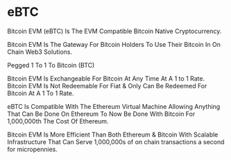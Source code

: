 # eBTC

Bitcoin EVM (eBTC) Is The EVM Compatible Bitcoin Native Cryptocurrency.&#x20;

Bitcoin EVM Is The Gateway For Bitcoin Holders To Use Their Bitcoin In On Chain Web3 Solutions.

Pegged 1 To 1 To Bitcoin (BTC)

Bitcoin EVM Is Exchangeable For Bitcoin At Any Time At A 1 to 1 Rate. Bitcoin EVM Is Not Redeemable For Fiat & Only Can Be Redeemed For Bitcoin At A 1 To 1 Rate.&#x20;

eBTC Is Compatible With The Ethereum Virtual Machine Allowing Anything That Can Be Done On Ethereum To Now Be Done With Bitcoin For 1,000,000th The Cost Of Ethereum.&#x20;

Bitcoin EVM Is More Efficient Than Both Ethereum & Bitcoin With Scalable Infrastructure That Can Serve 1,000,000s of on chain transactions a second for micropennies.&#x20;
